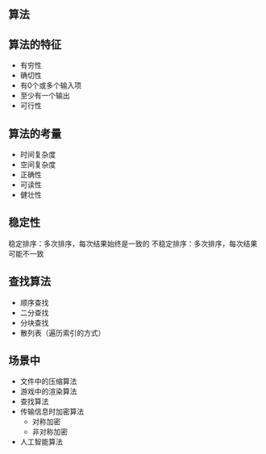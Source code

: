 ## 算法

## 算法的特征
- 有穷性
- 确切性
- 有0个或多个输入项
- 至少有一个输出
- 可行性

## 算法的考量
- 时间复杂度
- 空间复杂度
- 正确性
- 可读性
- 健壮性

## 稳定性
稳定排序：多次排序，每次结果始终是一致的
不稳定排序：多次排序，每次结果可能不一致

## 查找算法
- 顺序查找
- 二分查找
- 分块查找
- 散列表（遍历索引的方式）

## 场景中
- 文件中的压缩算法
- 游戏中的渲染算法
- 查找算法
- 传输信息时加密算法
  - 对称加密
  - 非对称加密
- 人工智能算法